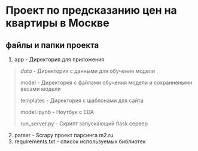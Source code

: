 # Проект по предсказанию цен на квартиры в Москве

## файлы и папки проекта
1. app - Директория для приложения
  > *data* - Директория с данными для обучения модели
  > 
  > model - Директория с файлами обучения модели и сохраннеными весами модели
  > 
  > templates - Директория с шаблонами для сайта
  > 
  > model.ipynb - Ноутбук с EDA
  > 
  > run_server.py - Скрипт запускающий flask сервер
2. parser - Scrapy проект парсинга m2.ru
3. requirements.txt - список используемых библиотек




